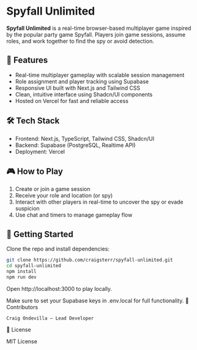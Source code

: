 # Spyfall Unlimited

**Spyfall Unlimited** is a real-time browser-based multiplayer game inspired by the popular party game Spyfall. Players join game sessions, assume roles, and work together to find the spy or avoid detection.

## 🚀 Features

- Real-time multiplayer gameplay with scalable session management
- Role assignment and player tracking using Supabase
- Responsive UI built with Next.js and Tailwind CSS
- Clean, intuitive interface using Shadcn/UI components
- Hosted on Vercel for fast and reliable access

## 🛠️ Tech Stack

- Frontend: Next.js, TypeScript, Tailwind CSS, Shadcn/UI
- Backend: Supabase (PostgreSQL, Realtime API)
- Deployment: Vercel

## 🎮 How to Play

1. Create or join a game session
2. Receive your role and location (or spy)
3. Interact with other players in real-time to uncover the spy or evade suspicion
4. Use chat and timers to manage gameplay flow

## 🚀 Getting Started

Clone the repo and install dependencies:

```bash
git clone https://github.com/craigsterr/spyfall-unlimited.git
cd spyfall-unlimited
npm install
npm run dev
```
Open http://localhost:3000 to play locally.

Make sure to set your Supabase keys in .env.local for full functionality.
🤝 Contributors

    Craig Ondevilla – Lead Developer

📄 License

MIT License
